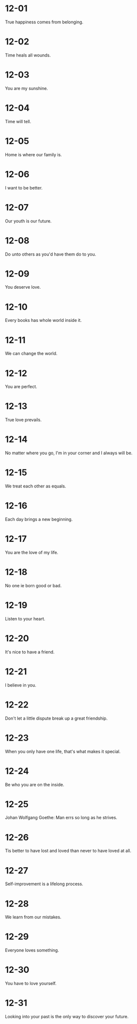 # 12-01

True happiness comes from belonging.

# 12-02

Time heals all wounds.

# 12-03

You are my sunshine.

# 12-04

Time will tell.

# 12-05

Home is where our family is.

# 12-06

I want to be better.

# 12-07

Our youth is our future.

# 12-08

Do unto others as you'd have them do to you.

# 12-09

You deserve love.

# 12-10

Every books has whole world inside it.

# 12-11

We can change the world.

# 12-12

You are perfect.

# 12-13

True love prevails.

# 12-14

No matter where you go, I'm in your corner and I always will be.

# 12-15

We treat each other as equals.

# 12-16

Each day brings a new beginning.

# 12-17

You are the love of my life.

# 12-18

No one ie born good or bad.

# 12-19

Listen to your heart.

# 12-20

It's nice to have a friend.

# 12-21

I believe in you.

# 12-22

Don't let a little dispute break up a great friendship.

# 12-23

When you only have one life, that's what makes it special.

# 12-24

Be who you are on the inside.

# 12-25

Johan Wolfgang Goethe: Man errs so long as he strives.

# 12-26

Tis better to have lost and loved than never to have loved at all.

# 12-27

Self-improvement is a lifelong process.

# 12-28

We learn from our mistakes.

# 12-29

Everyone loves something.

# 12-30

You have to love yourself.

# 12-31

Looking into your past is the only way to discover your future.